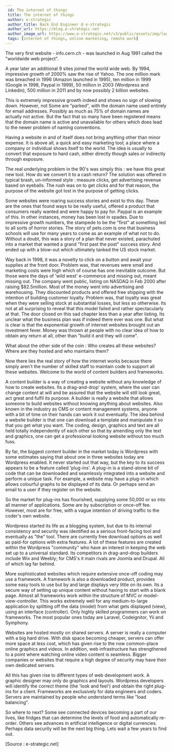 ```yaml
---
 id: The internet of things
 title: The internet of things
 author: e-strategic
 author_title: Back End Engineer @ e-strategic
 author_url: https://blog.e-strategic.net
 author_image_url: https://www.e-strategic.net/v3/public/assets/img/logo.png
 tags: [internet of things, online marketing, remote work]
---
```


The very first website - info.cern.ch - was launched in Aug 1991 called the "worldwide web project".

A year later an additional 9 sites joined the world wide web. By 1994, impressive growth of 2000% saw the rise of Yahoo. The one million mark was breached in 1996 (Amazon launched in 1995), ten million in 1999 (Google in 1998, Paypal in 1999), 50 million in 2003 (Wordpress and Linkedin), 500 million in 2011 and by now possibly 2 billion websites.  

<!--truncate-->

This is extremely impressive growth indeed and shows no sign of slowing down. However, not Some are "parked", with the domain name used entirely for email addresses. Possibly as much as 75% of domain names are actually not active. But the fact that so many have been registered means that the domain name is active and unavailable for others which does lead to the newer problem of naming conventions.

Having a website in and of itself does not bring anything other than minor expense. It is above all, a quick and easy marketing tool; a place where a company or individual shows itself to the world. The idea is usually to convert that exposure to hard cash, either directly though sales or indirectly through exposure.

The real underlying problem in the 90's was simply this : we have this great new tool. How do we convert it to a cash return? The solution was offered in typical brash, un-informed style : measure clicks, get advertising revenue based on eyeballs. The rush was on to get clicks and for that reason, the purpose of the website got lost in the purpose of getting clicks.

Some websites were roaring success stories and exist to this day. These are the ones that found ways to be really useful, offered a product that consumers really wanted and were happy to pay for. Paypal is an example of this. In other instances, money has been lost in spades. Due to impressive growth numbers, the stampede to be the "first" at something led to all sorts of horror stories. The story of pets.com is one that business schools will use for many years to come as an example of what not to do. Without a doubt, this was a story of a plan that never existed, parachuted into a market that wanted a grand "first past the post" success story. And ended up with a blow-out which ultimately tanked the US stock market.

Way back in 1998, it was a novelty to click on a button and await your supplies at the front door. Problem was, that revenues were small and marketing costs were high which of course has one inevitable outcome. But those were the days of 'wild west' e-commerce and missing out, meant missing out. The company went public, listing on NASDAQ in Feb 2000 after raising $82.5million. Most of the money went into advertising and warehousing. They discounted products and offered free shipping with the intention of building customer loyalty. Problem was, that loyalty was great when they were selling stock at substantial losses, but less so otherwise. Its not at all surprising to reveal that this model failed and rather spectacularly at that. The door closed on this sad chapter less than a year after listing. Its unclear what the business plan was if indeed there ever was one. But what is clear is that the exponential growth of internet websites brought out an investment fever. Money was thrown at people with no clear idea of how to obtain any return at all, other than "build it and they will come".

What about the other side of the coin : Who creates all these websites? Where are they hosted and who maintains them?

Now there lies the real story of how the internet works because there simply aren't the number of skilled staff to maintain code to support all these websites. Welcome to the world of content builders and frameworks.

A content builder is a way of creating a website without any knowledge of how to create websites. Its a drag-and-drop' system, where the user can change content at will and be assured that the website will still look great, act great and fulfil its purpose. A builder is really a website that allows someone to build websites without knowing anything about websites. Also known in the industry as CMS or content management systems, anyone with a bit of time on their hands can work it out eventually. The idea behind a website builder is that one can download a template and manipulate it so that you get what you want. The coding, design, graphics and text are all held totally independently of each other so that by amending only the text and graphics, one can get a professional looking website without too much fuss.

By far, the biggest content builder in the market today is Wordpress with some estimates saying that about one in three websites today are Wordpress enabled. It never started out that way, but the key to its success appears to be a feature called 'plug-ins'. A plug-in is a stand-alone bit of code that can be downloaded and seamlessly integrated into a website and perform a unique task. For example, a website may have a plug-in which allows colourful graphs to be displayed of its data. Or perhaps send an email to a user if they register on the website.

So the market for plug-ins has flourished, supplying some 50,000 or so into all manner of applications. Some are by subscription or once-off fee. However, most are for free, with a vague intention of driving traffic to the coder's own website.

Wordpress started its life as a blogging system, but due to its internal consistency and security was identified as a serious front-facing tool and eventually as "the" tool. There are currently free download options as well as paid-for options with extra features. A lot of these features are created within the Wordpress "community" who have an interest in keeping the web set up to a universal standard. Its competitors in drag-and-drop builders include Wix and Weebly; for CMS's it main rivals are Joomla and Drupal. All of which lag far behind.

More sophisticated websites which require extensive once-off coding may use a framework. A framework is also a downloaded product, provides some easy tools to use but by and large displays very little on its own. Its a secure way of setting up unique content without having to start with a blank page. Almost all frameworks work within the structure of MVC or model-view-controller. This works extremely well for any medium-to-large application by splitting off the data (model) from what gets displayed (view), using an interface (controller). Only highly skilled programmers can work on frameworks. The most popular ones today are Laravel, Codeignitor, Yii and Symphony.

Websites are hosted mostly on shared servers. A server is really a computer with a big hard drive. With disk space becoming cheaper, servers can offer more space at less cost, which has given rise to the now common-place online graphics and videos. In addition, web infrastructure has strengthened to a point where watching online video content is seamless. Bigger companies or websites that require a high degree of security may have their own dedicated servers.

All this has given rise to different types of web development work. A graphic designer may only do graphics and layouts. Wordpress developers will identify the correct theme (the 'look and feel') and obtain the right plug-ins for a client. Frameworks are exclusively for data engineers and coders. Servers are maintained by people who understand terms like "load balancing".

So where to next? Some see connected devices becoming a part of our lives, like fridges that can determine the levels of food and automatically re-order. Others see advances in artificial intelligence or digital currencies. Perhaps data security will be the next big thing. Lets wait a few years to find out.


[Source : e-strategic.net]
